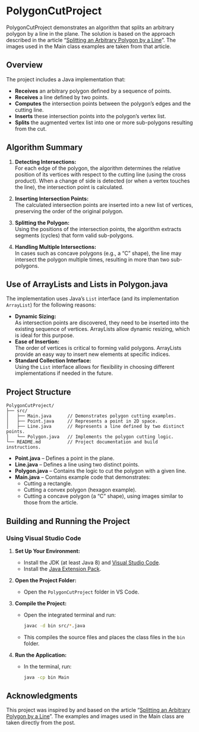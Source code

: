 # PolygonCutProject

PolygonCutProject demonstrates an algorithm that splits an arbitrary polygon by a line in the plane. The solution is based on the approach described in the article “[Splitting an Arbitrary Polygon by a Line](https://geidav.wordpress.com/2015/03/21/splitting-an-arbitrary-polygon-by-a-line/)”. The images used in the Main class examples are taken from that article.

## Overview

The project includes a Java implementation that:

- **Receives** an arbitrary polygon defined by a sequence of points.
- **Receives** a line defined by two points.
- **Computes** the intersection points between the polygon’s edges and the cutting line.
- **Inserts** these intersection points into the polygon’s vertex list.
- **Splits** the augmented vertex list into one or more sub-polygons resulting from the cut.

## Algorithm Summary

1. **Detecting Intersections:**  
   For each edge of the polygon, the algorithm determines the relative position of its vertices with respect to the cutting line (using the cross product). When a change of side is detected (or when a vertex touches the line), the intersection point is calculated.

2. **Inserting Intersection Points:**  
   The calculated intersection points are inserted into a new list of vertices, preserving the order of the original polygon.

3. **Splitting the Polygon:**  
   Using the positions of the intersection points, the algorithm extracts segments (cycles) that form valid sub-polygons.

4. **Handling Multiple Intersections:**  
   In cases such as concave polygons (e.g., a “C” shape), the line may intersect the polygon multiple times, resulting in more than two sub-polygons.

## Use of ArrayLists and Lists in Polygon.java

The implementation uses Java’s `List` interface (and its implementation `ArrayList`) for the following reasons:

- **Dynamic Sizing:**  
  As intersection points are discovered, they need to be inserted into the existing sequence of vertices. ArrayLists allow dynamic resizing, which is ideal for this purpose.
- **Ease of Insertion:**  
  The order of vertices is critical to forming valid polygons. ArrayLists provide an easy way to insert new elements at specific indices.
- **Standard Collection Interface:**  
  Using the `List` interface allows for flexibility in choosing different implementations if needed in the future.

## Project Structure

```
PolygonCutProject/
├── src/
│   ├── Main.java      // Demonstrates polygon cutting examples.
│   ├── Point.java     // Represents a point in 2D space.
│   ├── Line.java      // Represents a line defined by two distinct points.
│   └── Polygon.java   // Implements the polygon cutting logic.
└── README.md          // Project documentation and build instructions.
```

- **Point.java** – Defines a point in the plane.
- **Line.java** – Defines a line using two distinct points.
- **Polygon.java** – Contains the logic to cut the polygon with a given line.
- **Main.java** – Contains example code that demonstrates:
  - Cutting a rectangle.
  - Cutting a convex polygon (hexagon example).
  - Cutting a concave polygon (a “C” shape), using images similar to those from the article.

## Building and Running the Project

### Using Visual Studio Code

1. **Set Up Your Environment:**

   - Install the JDK (at least Java 8) and [Visual Studio Code](https://code.visualstudio.com/).
   - Install the [Java Extension Pack](https://marketplace.visualstudio.com/items?itemName=vscjava.vscode-java-pack).

2. **Open the Project Folder:**

   - Open the `PolygonCutProject` folder in VS Code.

3. **Compile the Project:**

   - Open the integrated terminal and run:
     ```bash
     javac -d bin src/*.java
     ```
   - This compiles the source files and places the class files in the `bin` folder.

4. **Run the Application:**
   - In the terminal, run:
     ```bash
     java -cp bin Main
     ```

## Acknowledgments

This project was inspired by and based on the article “[Splitting an Arbitrary Polygon by a Line](https://geidav.wordpress.com/2015/03/21/splitting-an-arbitrary-polygon-by-a-line/)”. The examples and images used in the Main class are taken directly from the post.
